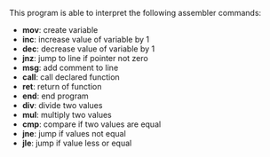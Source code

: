 This program is able to interpret the following assembler commands:

- **mov**: create variable
- **inc**: increase value of variable by 1
- **dec**: decrease value of variable by 1
- **jnz**: jump to line if pointer not zero
- **msg**: add comment to line
- **call**: call declared function
- **ret**: return of function
- **end**: end program
- **div**: divide two values
- **mul**: multiply two values
- **cmp**: compare if two values are equal
- **jne**: jump if values not equal
- **jle**: jump if value less or equal
